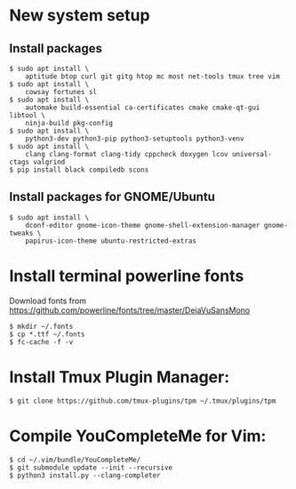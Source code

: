 # New system setup

## Install packages
	$ sudo apt install \
		aptitude btop curl git gitg htop mc most net-tools tmux tree vim
	$ sudo apt install \
		cowsay fortunes sl
	$ sudo apt install \
		automake build-essential ca-certificates cmake cmake-qt-gui libtool \
		ninja-build pkg-config
	$ sudo apt install \
		python3-dev python3-pip python3-setuptools python3-venv
	$ sudo apt install \
		clang clang-format clang-tidy cppcheck doxygen lcov universal-ctags valgrind
	$ pip install black compiledb scons

## Install packages for GNOME/Ubuntu
	$ sudo apt install \
		dconf-editor gnome-icon-theme gnome-shell-extension-manager gnome-tweaks \
		papirus-icon-theme ubuntu-restricted-extras

# Install terminal powerline fonts
Download fonts from https://github.com/powerline/fonts/tree/master/DejaVuSansMono

	$ mkdir ~/.fonts
	$ cp *.ttf ~/.fonts
	$ fc-cache -f -v

# Install Tmux Plugin Manager:
	$ git clone https://github.com/tmux-plugins/tpm ~/.tmux/plugins/tpm

# Compile YouCompleteMe for Vim:
	$ cd ~/.vim/bundle/YouCompleteMe/
	$ git submodule update --init --recursive
	$ python3 install.py --clang-completer
